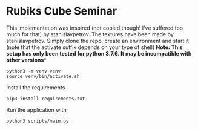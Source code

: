 # Rubiks Cube Seminar

This implementation was inspired (not copied though! I've suffered too much for that) by stanislavpetrov. The textures have been made by stanislavpetrov.
Simply clone the repo, create an environment and start it (note that the activate suffix depends on your type of shell)
**Note: This setup has only been tested for python 3.7.6. It may be incompatible with other versions***
```
python3 -m venv venv
source venv/bin/activate.sh
```
Install the requirements
```
pip3 install requirements.txt
```
Run the application with 
```
python3 scripts/main.py
```
